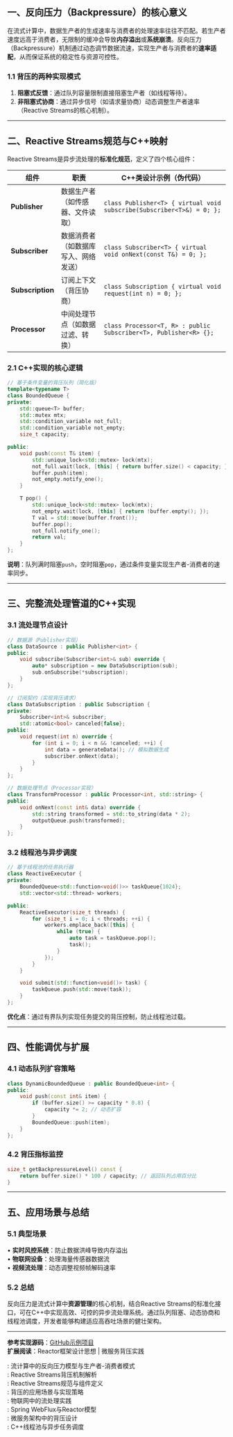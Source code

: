 
## 一、反向压力（Backpressure）的核心意义  
在流式计算中，数据生产者的生成速率与消费者的处理速率往往不匹配。若生产者速度远高于消费者，无限制的缓冲会导致**内存溢出**或**系统崩溃**。反向压力（Backpressure）机制通过动态调节数据流速，实现生产者与消费者的**速率适配**，从而保证系统的稳定性与资源可控性。  

### 1.1 背压的两种实现模式  
1. **阻塞式反馈**：通过队列容量限制直接阻塞生产者（如线程等待）。  
2. **非阻塞式协商**：通过异步信号（如请求量协商）动态调整生产者速率（Reactive Streams的核心机制）。  

---

## 二、Reactive Streams规范与C++映射  
Reactive Streams是异步流处理的**标准化规范**，定义了四个核心组件：  

| 组件           | 职责                          | C++类设计示例（伪代码）        |  
|----------------|-----------------------------|-----------------------------|  
| **Publisher**  | 数据生产者（如传感器、文件读取）     | `class Publisher<T> { virtual void subscribe(Subscriber<T>&) = 0; };` |  
| **Subscriber** | 数据消费者（如数据库写入、网络发送）  | `class Subscriber<T> { virtual void onNext(const T&) = 0; };` |  
| **Subscription** | 订阅上下文（背压协商）        | `class Subscription { virtual void request(int n) = 0; };` |  
| **Processor**  | 中间处理节点（如数据过滤、转换）     | `class Processor<T, R> : public Subscriber<T>, Publisher<R> {};` |  

### 2.1 C++实现的核心逻辑  
```cpp  
// 基于条件变量的背压队列（简化版）  
template<typename T>  
class BoundedQueue {  
private:  
    std::queue<T> buffer;  
    std::mutex mtx;  
    std::condition_variable not_full;  
    std::condition_variable not_empty;  
    size_t capacity;  

public:  
    void push(const T& item) {  
        std::unique_lock<std::mutex> lock(mtx);  
        not_full.wait(lock, [this] { return buffer.size() < capacity; });  
        buffer.push(item);  
        not_empty.notify_one();  
    }  

    T pop() {  
        std::unique_lock<std::mutex> lock(mtx);  
        not_empty.wait(lock, [this] { return !buffer.empty(); });  
        T val = std::move(buffer.front());  
        buffer.pop();  
        not_full.notify_one();  
        return val;  
    }  
};  
```  
**说明**：队列满时阻塞`push`，空时阻塞`pop`，通过条件变量实现生产者-消费者的速率同步。  

---

## 三、完整流处理管道的C++实现  
### 3.1 流处理节点设计  
```cpp  
// 数据源（Publisher实现）  
class DataSource : public Publisher<int> {  
public:  
    void subscribe(Subscriber<int>& sub) override {  
        auto* subscription = new DataSubscription(sub);  
        sub.onSubscribe(*subscription);  
    }  
};  

// 订阅契约（实现背压请求）  
class DataSubscription : public Subscription {  
private:  
    Subscriber<int>& subscriber;  
    std::atomic<bool> canceled{false};  
public:  
    void request(int n) override {  
        for (int i = 0; i < n && !canceled; ++i) {  
            int data = generateData(); // 模拟数据生成  
            subscriber.onNext(data);  
        }  
    }  
};  

// 数据处理节点（Processor实现）  
class TransformProcessor : public Processor<int, std::string> {  
public:  
    void onNext(const int& data) override {  
        std::string transformed = std::to_string(data * 2);  
        outputQueue.push(transformed);  
    }  
};  
```  

### 3.2 线程池与异步调度  
```cpp  
// 基于线程池的任务执行器  
class ReactiveExecutor {  
private:  
    BoundedQueue<std::function<void()>> taskQueue{1024};  
    std::vector<std::thread> workers;  

public:  
    ReactiveExecutor(size_t threads) {  
        for (size_t i = 0; i < threads; ++i) {  
            workers.emplace_back([this] {  
                while (true) {  
                    auto task = taskQueue.pop();  
                    task();  
                }  
            });  
        }  
    }  

    void submit(std::function<void()> task) {  
        taskQueue.push(std::move(task));  
    }  
};  
```  
**优化点**：通过有界队列实现任务提交的背压控制，防止线程池过载。  

---

## 四、性能调优与扩展  
### 4.1 动态队列扩容策略  
```cpp  
class DynamicBoundedQueue : public BoundedQueue<int> {  
public:  
    void push(const int& item) {  
        if (buffer.size() >= capacity * 0.8) {  
            capacity *= 2; // 动态扩容  
        }  
        BoundedQueue::push(item);  
    }  
};  
```  

### 4.2 背压指标监控  
```cpp  
size_t getBackpressureLevel() const {  
    return buffer.size() * 100 / capacity; // 返回队列占用百分比  
}  
```  

---

## 五、应用场景与总结  
### 5.1 典型场景  
• **实时风控系统**：防止数据洪峰导致内存溢出  
• **物联网设备**：处理海量传感器数据流  
• **视频流处理**：动态调整视频帧解码速率  

### 5.2 总结  
反向压力是流式计算中**资源管理**的核心机制，结合Reactive Streams的标准化接口，可在C++中实现高效、可控的异步流处理系统。通过队列阻塞、动态协商和线程池调度，开发者能够构建适应高吞吐场景的健壮架构。  

---

**参考实现源码**：[GitHub示例项目](https://github.com/example/backpressure-cpp)  
**扩展阅读**：Reactor框架设计思想 | 微服务背压实践  

: 流计算中的反向压力模型与生产者-消费者模式  
: Reactive Streams背压机制解析  
: Reactive Streams规范与组件定义  
: 背压的应用场景与实现策略  
: 物联网中的流处理实践  
: Spring WebFlux与Reactor模型  
: 微服务架构中的背压设计  
: C++线程池与异步任务调度


